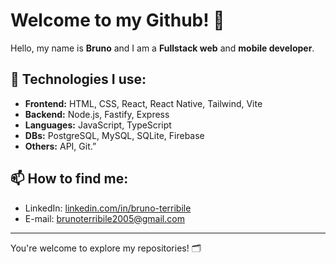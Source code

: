 # Welcome to my Github! 👋

Hello, my name is **Bruno** and I am a **Fullstack web** and **mobile developer**.

## 🚀 Technologies I use:
* **Frontend:** HTML, CSS, React, React Native, Tailwind, Vite
* **Backend:** Node.js, Fastify, Express
* **Languages:** JavaScript, TypeScript
* **DBs:** PostgreSQL, MySQL, SQLite, Firebase
* **Others:** API, Git.”

## 📫 How to find me:
- LinkedIn: [linkedin.com/in/bruno-terribile](https://www.linkedin.com/in/bruno-terribile)
- E-mail: [brunoterribile2005@gmail.com](mailto:brunoterribile2005@gmail.com)

---

You're welcome to explore my repositories! 🗂
